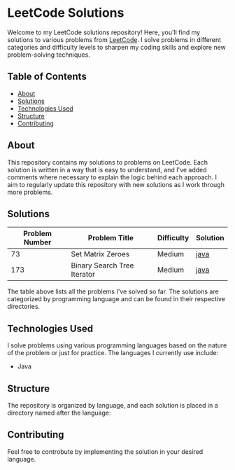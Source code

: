 # LeetCode Solutions
Welcome to my LeetCode solutions repository! Here, you'll find my solutions to various problems from [LeetCode](https://leetcode.com/). I solve problems in different categories and difficulty levels to sharpen my coding skills and explore new problem-solving techniques.

## Table of Contents

- [About](#about)
- [Solutions](#solutions)
- [Technologies Used](#technologies-used)
- [Structure](#structure)
- [Contributing](#contributing)

## About

This repository contains my solutions to problems on LeetCode. Each solution is written in a way that is easy to understand, and I've added comments where necessary to explain the logic behind each approach. I aim to regularly update this repository with new solutions as I work through more problems.

## Solutions

| Problem Number | Problem Title | Difficulty | Solution |
|----------------|---------------|------------|----------|
| 73 | Set Matrix Zeroes | Medium | [java](./java/SetMatrixZeroes.java) |
| 173 | Binary Search Tree Iterator | Medium | [java](./java/BinarySearchTreeIterator.java) |


The table above lists all the problems I've solved so far. The solutions are categorized by programming language and can be found in their respective directories.

## Technologies Used

I solve problems using various programming languages based on the nature of the problem or just for practice. The languages I currently use include:

- Java


## Structure

The repository is organized by language, and each solution is placed in a directory named after the language:

## Contributing

Feel free to controbute by implementing the solution in your desired language.